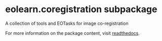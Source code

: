 # eolearn.coregistration subpackage

A collection of tools and EOTasks for image co-registration

For more information on the package content, visit [readthedocs](https://eo-learn.readthedocs.io/en/latest/eotasks.html#coregistration).
